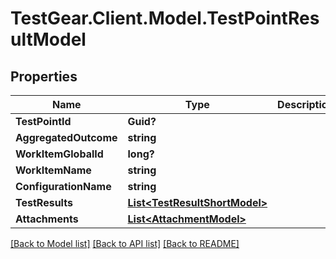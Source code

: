 # TestGear.Client.Model.TestPointResultModel

## Properties

Name | Type | Description | Notes
------------ | ------------- | ------------- | -------------
**TestPointId** | **Guid?** |  | [optional] 
**AggregatedOutcome** | **string** |  | [optional] 
**WorkItemGlobalId** | **long?** |  | [optional] 
**WorkItemName** | **string** |  | [optional] 
**ConfigurationName** | **string** |  | [optional] 
**TestResults** | [**List&lt;TestResultShortModel&gt;**](TestResultShortModel.md) |  | [optional] 
**Attachments** | [**List&lt;AttachmentModel&gt;**](AttachmentModel.md) |  | [optional] 

[[Back to Model list]](../README.md#documentation-for-models) [[Back to API list]](../README.md#documentation-for-api-endpoints) [[Back to README]](../README.md)


